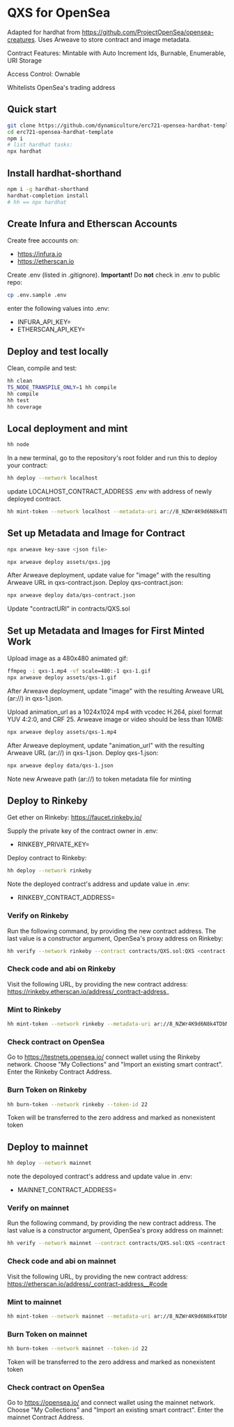 # QXS for OpenSea
Adapted for hardhat from https://github.com/ProjectOpenSea/opensea-creatures. Uses Arweave to store contract and image metadata.

Contract Features: Mintable with Auto Increment Ids, Burnable, Enumerable, URI Storage

Access Control: Ownable

Whitelists OpenSea's trading address


## Quick start

```sh
git clone https://github.com/dynamiculture/erc721-opensea-hardhat-template
cd erc721-opensea-hardhat-template
npm i
# list hardhat tasks:
npx hardhat
```
## Install hardhat-shorthand
```sh
npm i -g hardhat-shorthand
hardhat-completion install
# hh == npx hardhat
```
## Create Infura and Etherscan Accounts
Create free accounts on:
* https://infura.io
* https://etherscan.io

Create .env (listed in .gitignore). **Important!** Do **not** check in .env to public repo:
```sh
cp .env.sample .env
```
enter the following values into .env:
* INFURA_API_KEY=
* ETHERSCAN_API_KEY=

## Deploy and test locally

Clean, compile and test:
```sh
hh clean
TS_NODE_TRANSPILE_ONLY=1 hh compile
hh compile
hh test
hh coverage
```
## Local deployment and mint
```sh
hh node
```
In a new terminal, go to the repository's root folder and run this to
deploy your contract:

```sh
hh deploy --network localhost
```

update LOCALHOST_CONTRACT_ADDRESS .env with address of newly deployed contract. 

```sh
hh mint-token --network localhost --metadata-uri ar://8_NZWr4K9d6N8k4TDbMzLAkW6cNQnSQMLeoShc8komM
```

## Set up Metadata and Image for Contract
```sh
npx arweave key-save <json file>

npx arweave deploy assets/qxs.jpg
```

After Arweave deployment, update value for "image" with the resulting Arweave URL in qxs-contract.json. Deploy qxs-contract.json:
```sh
npx arweave deploy data/qxs-contract.json
```

Update "contractURI" in contracts/QXS.sol

## Set up Metadata and Images for First Minted Work
Upload image as a 480x480 animated gif:
```sh
ffmpeg -i qxs-1.mp4 -vf scale=480:-1 qxs-1.gif
npx arweave deploy assets/qxs-1.gif
```

After Arweave deployment, update "image" with the resulting Arweave URL (ar://<hash>) in qxs-1.json.

Upload animation_url as a 1024x1024 mp4 with vcodec H.264, pixel format YUV 4:2:0, and CRF 25. Arweave image or video should be less than 10MB:
```sh
npx arweave deploy assets/qxs-1.mp4
```

After Arweave deployment, update "animation_url" with the resulting Arweave URL (ar://<hash>) in qxs-1.json. Deploy qxs-1.json:
```sh
npx arweave deploy data/qxs-1.json
```

Note new Arweave path (ar://<hash>) to token metadata file for minting

## Deploy to Rinkeby
Get ether on Rinkeby:
https://faucet.rinkeby.io/

Supply the private key of the contract owner in .env:
* RINKEBY_PRIVATE_KEY=

Deploy contract to Rinkeby:
```sh
hh deploy --network rinkeby
```
Note the deployed contract's address and update value in .env:
* RINKEBY_CONTRACT_ADDRESS=

### Verify on Rinkeby
Run the following command, by providing the new contract address. The last value is a constructor argument, OpenSea's proxy address on Rinkeby:
```sh
hh verify --network rinkeby --contract contracts/QXS.sol:QXS <contract-address> 0xf57b2c51ded3a29e6891aba85459d600256cf317
```
### Check code and abi on Rinkeby
Visit the following URL, by providing the new contract address:
https://rinkeby.etherscan.io/address/_contract-address_

### Mint to Rinkeby
```sh
hh mint-token --network rinkeby --metadata-uri ar://8_NZWr4K9d6N8k4TDbMzLAkW6cNQnSQMLeoShc8komM
```

### Check contract on OpenSea
Go to https://testnets.opensea.io/ connect wallet using the Rinkeby network. Choose "My Collections" and "Import an existing smart contract". Enter the Rinkeby Contract Address.

### Burn Token on Rinkeby
```sh
hh burn-token --network rinkeby --token-id 22
```
Token will be transferred to the zero address and marked as nonexistent token

## Deploy to mainnet
```sh
hh deploy --network mainnet
```

note the depoloyed contract's address and update value in .env:
* MAINNET_CONTRACT_ADDRESS=

### Verify on mainnet
Run the following command, by providing the new contract address. The last value is a constructor argument, OpenSea's proxy address on mainnet:
```sh
hh verify --network mainnet --contract contracts/QXS.sol:QXS <contract-address> 0xa5409ec958c83c3f309868babaca7c86dcb077c1
```
### Check code and abi on mainnet
Visit the following URL, by providing the new contract address:
https://etherscan.io/address/_contract-address__#code

### Mint to mainnet
```sh
hh mint-token --network mainnet --metadata-uri ar://8_NZWr4K9d6N8k4TDbMzLAkW6cNQnSQMLeoShc8komM
```

### Burn Token on mainnet
```sh
hh burn-token --network mainnet --token-id 22
```
Token will be transferred to the zero address and marked as nonexistent token

### Check contract on OpenSea
Go to https://opensea.io/ and connect wallet using the mainnet network. Choose "My Collections" and "Import an existing smart contract". Enter the mainnet Contract Address.
